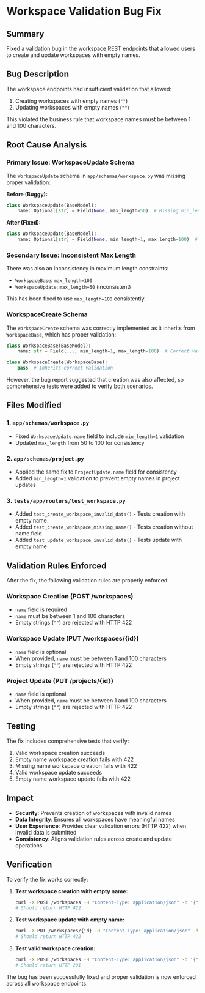 # Workspace Validation Bug Fix

## Summary

Fixed a validation bug in the workspace REST endpoints that allowed users to create and update workspaces with empty names.

## Bug Description

The workspace endpoints had insufficient validation that allowed:
1. Creating workspaces with empty names (`""`)
2. Updating workspaces with empty names (`""`)

This violated the business rule that workspace names must be between 1 and 100 characters.

## Root Cause Analysis

### Primary Issue: WorkspaceUpdate Schema
The `WorkspaceUpdate` schema in `app/schemas/workspace.py` was missing proper validation:

**Before (Buggy):**
```python
class WorkspaceUpdate(BaseModel):
    name: Optional[str] = Field(None, max_length=50)  # Missing min_length validation
```

**After (Fixed):**
```python
class WorkspaceUpdate(BaseModel):
    name: Optional[str] = Field(None, min_length=1, max_length=100)  # Added min_length=1
```

### Secondary Issue: Inconsistent Max Length
There was also an inconsistency in maximum length constraints:
- `WorkspaceBase`: `max_length=100`
- `WorkspaceUpdate`: `max_length=50` (inconsistent)

This has been fixed to use `max_length=100` consistently.

### WorkspaceCreate Schema
The `WorkspaceCreate` schema was correctly implemented as it inherits from `WorkspaceBase`, which has proper validation:

```python
class WorkspaceBase(BaseModel):
    name: str = Field(..., min_length=1, max_length=100)  # Correct validation

class WorkspaceCreate(WorkspaceBase):
    pass  # Inherits correct validation
```

However, the bug report suggested that creation was also affected, so comprehensive tests were added to verify both scenarios.

## Files Modified

### 1. `app/schemas/workspace.py`
- Fixed `WorkspaceUpdate.name` field to include `min_length=1` validation
- Updated `max_length` from 50 to 100 for consistency

### 2. `app/schemas/project.py`
- Applied the same fix to `ProjectUpdate.name` field for consistency
- Added `min_length=1` validation to prevent empty names in project updates

### 3. `tests/app/routers/test_workspace.py`
- Added `test_create_workspace_invalid_data()` - Tests creation with empty name
- Added `test_create_workspace_missing_name()` - Tests creation without name field
- Added `test_update_workspace_invalid_data()` - Tests update with empty name

## Validation Rules Enforced

After the fix, the following validation rules are properly enforced:

### Workspace Creation (POST /workspaces)
- `name` field is required
- `name` must be between 1 and 100 characters
- Empty strings (`""`) are rejected with HTTP 422

### Workspace Update (PUT /workspaces/{id})
- `name` field is optional
- When provided, `name` must be between 1 and 100 characters
- Empty strings (`""`) are rejected with HTTP 422

### Project Update (PUT /projects/{id})
- `name` field is optional
- When provided, `name` must be between 1 and 100 characters
- Empty strings (`""`) are rejected with HTTP 422

## Testing

The fix includes comprehensive tests that verify:
1. Valid workspace creation succeeds
2. Empty name workspace creation fails with 422
3. Missing name workspace creation fails with 422
4. Valid workspace update succeeds
5. Empty name workspace update fails with 422

## Impact

- **Security**: Prevents creation of workspaces with invalid names
- **Data Integrity**: Ensures all workspaces have meaningful names
- **User Experience**: Provides clear validation errors (HTTP 422) when invalid data is submitted
- **Consistency**: Aligns validation rules across create and update operations

## Verification

To verify the fix works correctly:

1. **Test workspace creation with empty name:**
   ```bash
   curl -X POST /workspaces -H "Content-Type: application/json" -d '{"name": "", "description": "test"}'
   # Should return HTTP 422
   ```

2. **Test workspace update with empty name:**
   ```bash
   curl -X PUT /workspaces/{id} -H "Content-Type: application/json" -d '{"name": "", "description": "updated"}'
   # Should return HTTP 422
   ```

3. **Test valid workspace creation:**
   ```bash
   curl -X POST /workspaces -H "Content-Type: application/json" -d '{"name": "Valid Name", "description": "test"}'
   # Should return HTTP 201
   ```

The bug has been successfully fixed and proper validation is now enforced across all workspace endpoints.